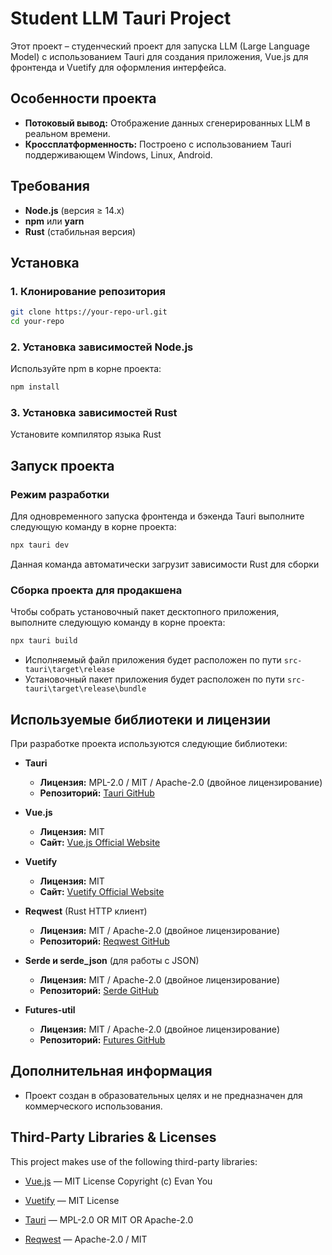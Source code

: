 # Student LLM Tauri Project

Этот проект – студенческий проект для запуска LLM (Large Language Model) с использованием Tauri для создания приложения, Vue.js для фронтенда и Vuetify для оформления интерфейса.

## Особенности проекта

- **Потоковый вывод:** Отображение данных сгенерированных LLM в реальном времени.
- **Кроссплатформенность:** Построено с использованием Tauri поддерживающем Windows, Linux, Android.

## Требования

- **Node.js** (версия ≥ 14.x)
- **npm** или **yarn**
- **Rust** (стабильная версия)

## Установка

### 1. Клонирование репозитория

```bash
git clone https://your-repo-url.git
cd your-repo
```

### 2. Установка зависимостей Node.js

Используйте npm в корне проекта:

```bash
npm install
```

### 3. Установка зависимостей Rust

Установите компилятор языка Rust

## Запуск проекта

### Режим разработки

Для одновременного запуска фронтенда и бэкенда Tauri выполните следующую команду в корне проекта:

```bash
npx tauri dev
```

Данная команда автоматически загрузит зависимости Rust для сборки

### Сборка проекта для продакшена

Чтобы собрать установочный пакет десктопного приложения, выполните следующую команду в корне проекта:

```bash
npx tauri build
```

- Исполняемый файл приложения будет расположен по пути `src-tauri\target\release`
- Установочный пакет приложения будет расположен по пути `src-tauri\target\release\bundle`

## Используемые библиотеки и лицензии

При разработке проекта используются следующие библиотеки:

- **Tauri**
  - **Лицензия:** MPL-2.0 / MIT / Apache-2.0 (двойное лицензирование)
  - **Репозиторий:** [Tauri GitHub](https://github.com/tauri-apps/tauri)

- **Vue.js**
  - **Лицензия:** MIT
  - **Сайт:** [Vue.js Official Website](https://vuejs.org/)

- **Vuetify**
  - **Лицензия:** MIT
  - **Сайт:** [Vuetify Official Website](https://vuetifyjs.com/)

- **Reqwest** (Rust HTTP клиент)
  - **Лицензия:** MIT / Apache-2.0 (двойное лицензирование)
  - **Репозиторий:** [Reqwest GitHub](https://github.com/seanmonstar/reqwest)

- **Serde и serde_json** (для работы с JSON)
  - **Лицензия:** MIT / Apache-2.0 (двойное лицензирование)
  - **Репозиторий:** [Serde GitHub](https://github.com/serde-rs/serde)

- **Futures-util**
  - **Лицензия:** MIT / Apache-2.0 (двойное лицензирование)
  - **Репозиторий:** [Futures GitHub](https://github.com/rust-lang/futures-rs)

## Дополнительная информация

- Проект создан в образовательных целях и не предназначен для коммерческого использования.

## Third-Party Libraries & Licenses

This project makes use of the following third-party libraries:

- [Vue.js](https://vuejs.org) — MIT License
  Copyright (c) Evan You

- [Vuetify](https://vuetifyjs.com) — MIT License

- [Tauri](https://tauri.app) — MPL-2.0 OR MIT OR Apache-2.0

- [Reqwest](https://github.com/seanmonstar/reqwest) — Apache-2.0 / MIT


